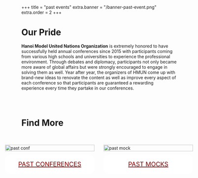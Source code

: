 +++
title = "past events"
extra.banner = "/banner-past-event.png"
extra.order = 2
+++

# Our Pride

**Hanoi Model United Nations Organization** is extremely honored to have successfully held annual conferences since 2015 with participants coming from various high schools and universities to experience the professional environment. Through debates and diplomacy, participants not only became more aware of global affairs but were strongly encouraged to engage in solving them as well. Year after year, the organizers of HMUN come up with brand-new ideas to renovate the content as well as improve every aspect of each conference so that participants are guaranteed a rewarding experience every time they partake in our conferences. 

<br />
<br>

# Find More

<div class="container">
  <div class="image-container">
    <img src="/past-conf.png" alt="past conf" style="width:100%;">
    <a href="/past-conferences" class="button">PAST CONFERENCES</a>
  </div>
  <div class="image-container">
    <img src="/past-mocks.png" alt="past mock" style="width:100%;">
    <a href="/past-mocks" class="button">PAST MOCKS</a>
  </div>
</div>

<style>
 .container {
    display: flex;
    justify-content: center;
    align-items: center;
    padding: 20px;
  }
  .image-container {
    margin: 15px;
  }
  .button {
    display: block;
    font-size: 20px;
    width: 250px;
    padding: 20px;
    margin: 10px auto;
    background-color: white;
    color: darkred;
    text-align: center;
    border-radius: 20px;
  }
  .button:hover {
    background-color: darkred;
    color: white;
  }
  </style>



